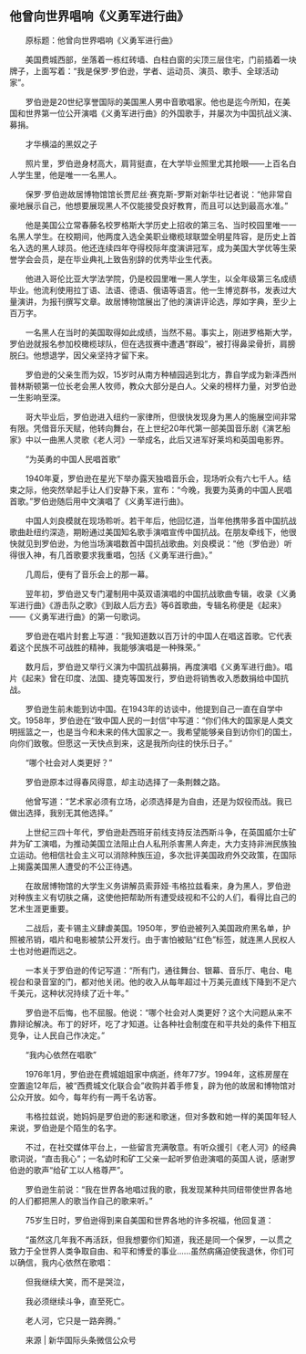 ## 他曾向世界唱响《义勇军进行曲》
　　原标题：他曾向世界唱响《义勇军进行曲》

　　美国费城西部，坐落着一栋红砖墙、白柱白窗的尖顶三层住宅，门前插着一块牌子，上面写着：“我是保罗·罗伯逊，学者、运动员、演员、歌手、全球活动家”。

　　罗伯逊是20世纪享誉国际的美国黑人男中音歌唱家。他也是迄今所知，在美国和世界第一位公开演唱《义勇军进行曲》的外国歌手，并屡次为中国抗战义演、募捐。

　　才华横溢的黑奴之子

　　照片里，罗伯逊身材高大，肩背挺直，在大学毕业照里尤其抢眼——上百名白人学生里，他是唯一一名黑人。

　　保罗·罗伯逊故居博物馆馆长贾尼丝·赛克斯-罗斯对新华社记者说：“他非常自豪地展示自己，他想要展现黑人不仅能接受良好教育，而且可以达到最高水准。”

　　他是美国公立常春藤名校罗格斯大学历史上招收的第三名、当时校园里唯一一名黑人学生。在校期间，他两度入选全美职业橄榄球联盟全明星阵容，是历史上首名入选的黑人球员。他还连续四年夺得校际年度演讲冠军，成为美国大学优等生荣誉学会会员，是在毕业典礼上致告别辞的优秀毕业生代表。

　　他进入哥伦比亚大学法学院，仍是校园里唯一黑人学生，以全年级第三名成绩毕业。他流利使用拉丁语、法语、德语、俄语等语言。他一生博览群书，发表过大量演讲，为报刊撰写文章。故居博物馆展出了他的演讲评论选，厚如字典，至少上百万字。

　　一名黑人在当时的美国取得如此成绩，当然不易。事实上，刚进罗格斯大学，罗伯逊就报名参加校橄榄球队，但在选拔赛中遭遇“群殴”，被打得鼻梁骨折，肩膀脱臼。他想退学，因父亲坚持才留下来。

　　罗伯逊的父亲生而为奴，15岁时从南方种植园逃到北方，靠自学成为新泽西州普林斯顿第一位长老会黑人牧师，教众大部分是白人。父亲的榜样力量，对罗伯逊一生影响至深。

　　哥大毕业后，罗伯逊进入纽约一家律所，但很快发现身为黑人的施展空间非常有限。凭借音乐天赋，他转向舞台，在上世纪20年代第一部美国音乐剧《演艺船家》中以一曲黑人灵歌《老人河》一举成名，此后又进军好莱坞和英国电影界。

　　“为英勇的中国人民唱首歌”

　　1940年夏，罗伯逊在星光下举办露天独唱音乐会，现场听众有六七千人。结束之际，他突然举起手让人们安静下来，宣布：“今晚，我要为英勇的中国人民唱首歌。”罗伯逊随后用中文演唱了《义勇军进行曲》。

　　中国人刘良模就在现场聆听。若干年后，他回忆道，当年他携带多首中国抗战歌曲赴纽约深造，期盼通过美国知名歌手演唱宣传中国抗战。在朋友牵线下，他很快就见到罗伯逊，为他当场演唱数首中国抗战歌曲。刘良模说：“他（罗伯逊）听得很入神，有几首歌要求我重唱，包括《义勇军进行曲》。”

　　几周后，便有了音乐会上的那一幕。

　　翌年初，罗伯逊又专门灌制用中英双语演唱的中国抗战歌曲专辑，收录《义勇军进行曲》《游击队之歌》《到敌人后方去》等6首歌曲，专辑名称便是《起来》——《义勇军进行曲》的第一句歌词。

　　罗伯逊在唱片封套上写道：“我知道数以百万计的中国人在唱这首歌。它代表着这个民族不可战胜的精神，我能够演唱是一种殊荣。”

　　数月后，罗伯逊又举行义演为中国抗战募捐，再度演唱《义勇军进行曲》。唱片《起来》曾在印度、法国、捷克等国发行，罗伯逊将销售收入悉数捐给中国抗战。

　　罗伯逊生前未能到访中国。在1943年的访谈中，他提到自己一直在自学中文。1958年，罗伯逊在“致中国人民的一封信”中写道：“你们伟大的国家是人类文明摇篮之一，也是当今和未来的伟大国家之一。我希望能够亲自到访你们的国土，向你们致敬。但愿这一天快点到来，这是我所向往的快乐日子。”

　　“哪个社会对人类更好？”

　　罗伯逊原本过得春风得意，却主动选择了一条荆棘之路。

　　他曾写道：“艺术家必须有立场，必须选择是为自由，还是为奴役而战。我已做出选择，我别无其他选择。”

　　上世纪三四十年代，罗伯逊赴西班牙前线支持反法西斯斗争，在英国威尔士矿井为矿工演唱，为推动美国立法阻止白人私刑杀害黑人奔走，大力支持非洲民族独立运动。他相信社会主义可以消除种族压迫，多次批评美国政府外交政策，在国际上揭露美国黑人遭受的不公正待遇。

　　在故居博物馆的大学生义务讲解员索菲娅·韦格拉兹看来，身为黑人，罗伯逊对种族主义有切肤之痛，这使他把帮助所有遭受歧视和不公的人们，看得比自己的艺术生涯更重要。

　　二战后，麦卡锡主义肆虐美国。1950年，罗伯逊被列入美国政府黑名单，护照被吊销，唱片和电影被禁公开发行。由于害怕被贴“红色”标签，就连黑人民权人士也对他避而远之。

　　一本关于罗伯逊的传记写道：“所有门，通往舞台、银幕、音乐厅、电台、电视台和录音室的门，都对他关闭。他的收入从每年超过十万美元直线下降到不足六千美元，这种状况持续了近十年。”

　　罗伯逊不后悔，也不屈服。他说：“哪个社会对人类更好？这个大问题从来不靠辩论解决。布丁的好坏，吃了才知道。让各种社会制度在和平共处的条件下相互竞争，让人民自己作决定。”

　　“我内心依然在唱歌”

　　1976年1月，罗伯逊在费城姐姐家中病逝，终年77岁。1994年，这栋房屋在空置逾12年后，被“西费城文化联合会”收购并着手修复，辟为他的故居和博物馆对公众开放。如今，每年约有一两千名访客。

　　韦格拉兹说，她妈妈是罗伯逊的影迷和歌迷，但对多数和她一样的美国年轻人来说，罗伯逊是个陌生的名字。

　　不过，在社交媒体平台上，一些留言充满敬意。有听众援引《老人河》的经典歌词说，“直击我心”；一名幼时和矿工父亲一起听罗伯逊演唱的英国人说，感谢罗伯逊的歌声“给矿工以人格尊严”。

　　罗伯逊生前说：“我在世界各地唱过我的歌，我发现某种共同纽带使世界各地的人们都把黑人的歌当作自己的歌来听。”

　　75岁生日时，罗伯逊得到来自美国和世界各地的许多祝福，他回复道：

　　“虽然这几年我不再活跃，但我想要你们知道，我还是同一个保罗，一以贯之致力于全世界人类争取自由、和平和博爱的事业……虽然病痛迫使我退休，你们可以确信，我内心依然在歌唱：

　　但我继续大笑，而不是哭泣，

　　我必须继续斗争，直至死亡。

　　老人河，它只是一路奔腾。” 

　　来源 | 新华国际头条微信公众号 

　　 


